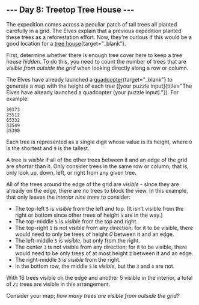 ## \-\-- Day 8: Treetop Tree House \-\--

The expedition comes across a peculiar patch of tall trees all planted
carefully in a grid. The Elves explain that a previous expedition
planted these trees as a reforestation effort. Now, they\'re curious if
this would be a good location for a [tree
house](https://en.wikipedia.org/wiki/Tree_house){target="_blank"}.

First, determine whether there is enough tree cover here to keep a tree
house *hidden*. To do this, you need to count the number of trees that
are *visible from outside the grid* when looking directly along a row or
column.

The Elves have already launched a
[quadcopter](https://en.wikipedia.org/wiki/Quadcopter){target="_blank"}
to generate a map with the height of each tree ([your puzzle
input]{title="The Elves have already launched a quadcopter (your puzzle input)."}).
For example:

    30373
    25512
    65332
    33549
    35390

Each tree is represented as a single digit whose value is its height,
where `0` is the shortest and `9` is the tallest.

A tree is *visible* if all of the other trees between it and an edge of
the grid are *shorter* than it. Only consider trees in the same row or
column; that is, only look up, down, left, or right from any given tree.

All of the trees around the edge of the grid are *visible* - since they
are already on the edge, there are no trees to block the view. In this
example, that only leaves the *interior nine trees* to consider:

-   The top-left `5` is *visible* from the left and top. (It isn\'t
    visible from the right or bottom since other trees of height `5` are
    in the way.)
-   The top-middle `5` is *visible* from the top and right.
-   The top-right `1` is not visible from any direction; for it to be
    visible, there would need to only be trees of height *0* between it
    and an edge.
-   The left-middle `5` is *visible*, but only from the right.
-   The center `3` is not visible from any direction; for it to be
    visible, there would need to be only trees of at most height `2`
    between it and an edge.
-   The right-middle `3` is *visible* from the right.
-   In the bottom row, the middle `5` is *visible*, but the `3` and `4`
    are not.

With 16 trees visible on the edge and another 5 visible in the interior,
a total of *`21`* trees are visible in this arrangement.

Consider your map; *how many trees are visible from outside the grid?*
